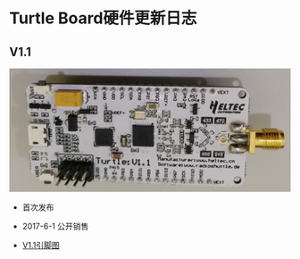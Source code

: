 # Turtle Board硬件更新日志

## V1.1

![](img/hardware_update_log/01.png)

- 首次发布
- 2017-6-1 公开销售

- [V1.1引脚图](http://resource.heltec.cn/download/TurtleBoard/Turtle_Board_Pinout.pdf)

